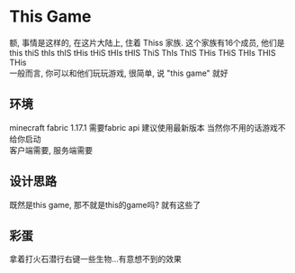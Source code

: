 # This Game

额, 事情是这样的, 在这片大陆上, 住着 Thiss 家族. 这个家族有16个成员, 他们是  
this thiS thIs thIS tHis tHiS tHIs tHIS ThiS ThIs ThIS THis THiS THIs THIS THis    
一般而言, 你可以和他们玩玩游戏, 很简单, 说 "this game" 就好  

## 环境
minecraft fabric 1.17.1 需要fabric api 建议使用最新版本
当然你不用的话游戏不给你启动  
客户端需要, 服务端需要  

## 设计思路
既然是this game, 那不就是this的game吗? 就有这些了  

## 彩蛋
拿着打火石潜行右键一些生物...有意想不到的效果